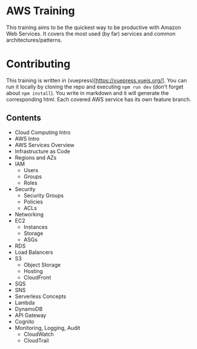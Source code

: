 # AWS Training

This training aims to be the quickest way to be productive with Amazon Web Services. It covers the most used (by far) services and common architectures/patterns.

# Contributing

This training is written in (vuepress)[https://vuepress.vuejs.org/]. You can run it locally by cloning the repo and executing `npm run dev` (don't forget about `npm install`). You write in markdown and it will generate the corresponding html. Each covered AWS service has its own feature branch.

## Contents

- Cloud Computing Intro
- AWS Intro
- AWS Services Overview
- Infrastructure as Code
- Regions and AZs
- IAM
  - Users
  - Groups
  - Roles
- Security
  - Security Groups
  - Policies
  - ACLs
- Networking
- EC2
  - Instances
  - Storage
  - ASGs
- RDS
- Load Balancers
- S3
  - Object Storage
  - Hosting
  - CloudFront
- SQS
- SNS
- Serverless Concepts
- Lambda
- DynamoDB
- API Gateway
- Cognito
- Monitoring, Logging, Audit
  - CloudWatch
  - CloudTrail
